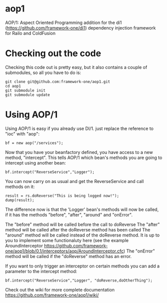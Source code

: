 aop1
====

AOP/1: Aspect Oriented Programming addition for the di1 (https://github.com/framework-one/di1)  dependency injection  framework for Railo and ColdFusion

Checking out the code
=====================

Checking this code out is pretty easy, but it also contains a couple of submodules, so all you have to do is:

    git clone git@github.com:framework-one/aop1.git
    cd aop1
    git submodule init
    git submodule update

Using AOP/1
===========

Using AOP/1 is easy if you already use DI/1. just replace the reference to "ioc" with "aop":

	bf = new aop("/services");

Now that you have your beanfactory defined, you have access to a new method, "intercept". This tells AOP/1 which bean's methods you are going to intercept using another bean:

	bf.intercept("ReverseService","Logger");

You can now carry on as usual and get the ReverseService and call methods on it: 

	result = rs.doReverse("This is being logged now!");
	dump(result);

The difference now is that the 'Logger' bean's methods will now be called, if it has the methods "before", "after", "around" and "onError". 

The "before"  method will be called before the call to doReverse
The "after" method will be called after the doReverse method has been called
The "around" method will be called instead of the doReverse method. It is up to you to implement some functionaluty here (see the example AroundInterceptor https://github.com/framework-one/aop1/blob/0.1/interceptors/aop/AroundInterceptor.cfc)
The "onError" method will be called if the "doReverse" method has an error. 

If you want to only trigger an interceptor on certain methods you can add a parameter to the intercept method:

	bf.intercept("ReverseService","Logger", "doReverse,doOtherThing");


Check out the wiki for more complete documentation https://github.com/framework-one/aop1/wiki/
